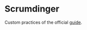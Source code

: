 # Scrumdinger

Custom practices of the official [guide](https://developer.apple.com/tutorials/app-dev-training/getting-started-with-scrumdinger).